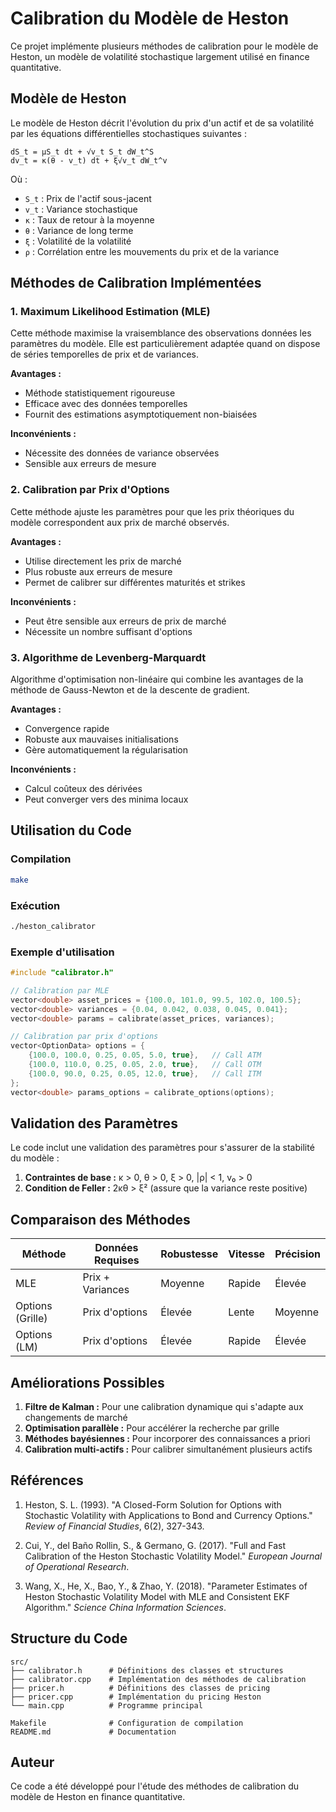 # Calibration du Modèle de Heston

Ce projet implémente plusieurs méthodes de calibration pour le modèle de Heston, un modèle de volatilité stochastique largement utilisé en finance quantitative.

## Modèle de Heston

Le modèle de Heston décrit l'évolution du prix d'un actif et de sa volatilité par les équations différentielles stochastiques suivantes :

```
dS_t = μS_t dt + √v_t S_t dW_t^S
dv_t = κ(θ - v_t) dt + ξ√v_t dW_t^v
```

Où :
- `S_t` : Prix de l'actif sous-jacent
- `v_t` : Variance stochastique
- `κ` : Taux de retour à la moyenne
- `θ` : Variance de long terme
- `ξ` : Volatilité de la volatilité
- `ρ` : Corrélation entre les mouvements du prix et de la variance

## Méthodes de Calibration Implémentées

### 1. Maximum Likelihood Estimation (MLE)

Cette méthode maximise la vraisemblance des observations données les paramètres du modèle. Elle est particulièrement adaptée quand on dispose de séries temporelles de prix et de variances.

**Avantages :**
- Méthode statistiquement rigoureuse
- Efficace avec des données temporelles
- Fournit des estimations asymptotiquement non-biaisées

**Inconvénients :**
- Nécessite des données de variance observées
- Sensible aux erreurs de mesure

### 2. Calibration par Prix d'Options

Cette méthode ajuste les paramètres pour que les prix théoriques du modèle correspondent aux prix de marché observés.

**Avantages :**
- Utilise directement les prix de marché
- Plus robuste aux erreurs de mesure
- Permet de calibrer sur différentes maturités et strikes

**Inconvénients :**
- Peut être sensible aux erreurs de prix de marché
- Nécessite un nombre suffisant d'options

### 3. Algorithme de Levenberg-Marquardt

Algorithme d'optimisation non-linéaire qui combine les avantages de la méthode de Gauss-Newton et de la descente de gradient.

**Avantages :**
- Convergence rapide
- Robuste aux mauvaises initialisations
- Gère automatiquement la régularisation

**Inconvénients :**
- Calcul coûteux des dérivées
- Peut converger vers des minima locaux

## Utilisation du Code

### Compilation

```bash
make
```

### Exécution

```bash
./heston_calibrator
```

### Exemple d'utilisation

```cpp
#include "calibrator.h"

// Calibration par MLE
vector<double> asset_prices = {100.0, 101.0, 99.5, 102.0, 100.5};
vector<double> variances = {0.04, 0.042, 0.038, 0.045, 0.041};
vector<double> params = calibrate(asset_prices, variances);

// Calibration par prix d'options
vector<OptionData> options = {
    {100.0, 100.0, 0.25, 0.05, 5.0, true},   // Call ATM
    {100.0, 110.0, 0.25, 0.05, 2.0, true},   // Call OTM
    {100.0, 90.0, 0.25, 0.05, 12.0, true},   // Call ITM
};
vector<double> params_options = calibrate_options(options);
```

## Validation des Paramètres

Le code inclut une validation des paramètres pour s'assurer de la stabilité du modèle :

1. **Contraintes de base :** κ > 0, θ > 0, ξ > 0, |ρ| < 1, v₀ > 0
2. **Condition de Feller :** 2κθ > ξ² (assure que la variance reste positive)

## Comparaison des Méthodes

| Méthode | Données Requises | Robustesse | Vitesse | Précision |
|---------|------------------|------------|---------|-----------|
| MLE | Prix + Variances | Moyenne | Rapide | Élevée |
| Options (Grille) | Prix d'options | Élevée | Lente | Moyenne |
| Options (LM) | Prix d'options | Élevée | Rapide | Élevée |

## Améliorations Possibles

1. **Filtre de Kalman :** Pour une calibration dynamique qui s'adapte aux changements de marché
2. **Optimisation parallèle :** Pour accélérer la recherche par grille
3. **Méthodes bayésiennes :** Pour incorporer des connaissances a priori
4. **Calibration multi-actifs :** Pour calibrer simultanément plusieurs actifs

## Références

1. Heston, S. L. (1993). "A Closed-Form Solution for Options with Stochastic Volatility with Applications to Bond and Currency Options." *Review of Financial Studies*, 6(2), 327-343.

2. Cui, Y., del Baño Rollin, S., & Germano, G. (2017). "Full and Fast Calibration of the Heston Stochastic Volatility Model." *European Journal of Operational Research*.

3. Wang, X., He, X., Bao, Y., & Zhao, Y. (2018). "Parameter Estimates of Heston Stochastic Volatility Model with MLE and Consistent EKF Algorithm." *Science China Information Sciences*.

## Structure du Code

```
src/
├── calibrator.h      # Définitions des classes et structures
├── calibrator.cpp    # Implémentation des méthodes de calibration
├── pricer.h          # Définitions des classes de pricing
├── pricer.cpp        # Implémentation du pricing Heston
└── main.cpp          # Programme principal

Makefile              # Configuration de compilation
README.md             # Documentation
```

## Auteur

Ce code a été développé pour l'étude des méthodes de calibration du modèle de Heston en finance quantitative. 